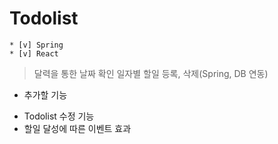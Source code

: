 # Todolist
```shell
* [v] Spring
* [v] React
```

> 달력을 통한 날짜 확인
> 일자별 할일 등록, 삭제(Spring, DB 연동)

+ 추가할 기능
- Todolist 수정 기능
- 할일 달성에 따른 이벤트 효과
